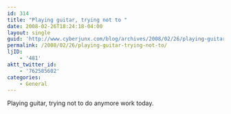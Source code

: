 ```yaml
---
id: 314
title: "Playing guitar, trying not to "
date: 2008-02-26T18:24:18-04:00
layout: single
guid: 'http://www.cyberjunx.com/blog/archives/2008/02/26/playing-guitar-trying-not-to/'
permalink: /2008/02/26/playing-guitar-trying-not-to/
ljID:
    - '481'
aktt_twitter_id:
    - '762585602'
categories:
    - General
---
```


Playing guitar, trying not to do anymore work today.